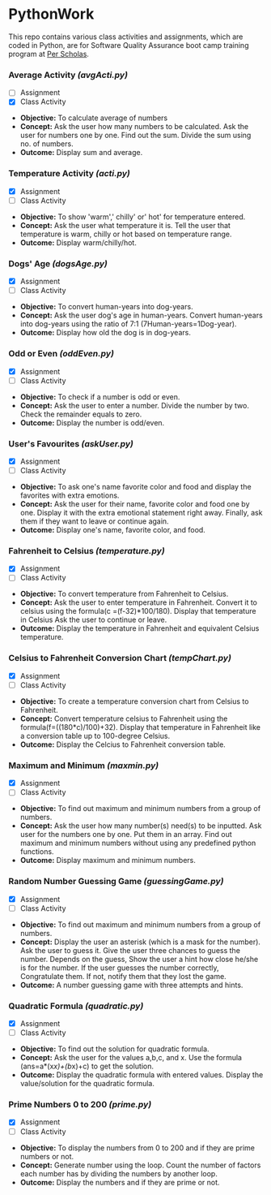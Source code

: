 # PythonWork
This repo contains various class activities and assignments, which are coded in Python, are for Software Quality Assurance boot camp training program at [Per Scholas](https://perscholas.org/).
### Average Activity *(avgActi.py)*
- [ ] Assignment
- [x] Class Activity
- **Objective:**
To calculate average of numbers
- **Concept:**
Ask the user how many numbers to be calculated.
Ask the user for numbers one by one.
Find out the sum.
Divide the sum using no.  of numbers. 
- **Outcome:**
Display sum and average.
### Temperature Activity *(acti.py)*
- [x] Assignment
- [ ] Class Activity
- **Objective:**
To show 'warm',' chilly' or' hot' for temperature entered. 
- **Concept:**
Ask the user what temperature it is.
Tell the user that temperature is warm, chilly or hot based on temperature range.
- **Outcome:**
Display warm/chilly/hot.
### Dogs' Age *(dogsAge.py)*
- [x] Assignment
- [ ] Class Activity
- **Objective:**
To convert human-years into dog-years. 
- **Concept:**
Ask the user dog's age in human-years.
Convert human-years into dog-years using the ratio of 7:1 (7Human-years=1Dog-year). 
- **Outcome:**
Display how old the dog is in dog-years.
### Odd or Even *(oddEven.py)*
- [x] Assignment
- [ ] Class Activity
- **Objective:**
To check if a number is odd or even.
- **Concept:**
Ask the user to enter a number.
Divide the number by two.
Check the remainder equals to zero.
- **Outcome:**
Display the number is odd/even.
### User's Favourites *(askUser.py)*
- [x] Assignment
- [ ] Class Activity
- **Objective:**
To ask one's name favorite color and food and display the favorites with extra emotions.
- **Concept:**
Ask the user for their name, favorite color and food one by one.
Display it with the extra emotional statement right away.
Finally, ask them if they want to leave or continue again.
- **Outcome:**
Display one's name, favorite color, and food.
### Fahrenheit to Celsius *(temperature.py)*
- [x] Assignment
- [ ] Class Activity
- **Objective:**
To convert temperature from Fahrenheit to Celsius.
- **Concept:**
Ask the user to enter temperature in Fahrenheit.
Convert it to celsius using the formula(c =(f-32)*100/180).
Display that temperature in Celsius
Ask the user to continue or leave.
- **Outcome:**
Display the temperature in Fahrenheit and equivalent Celsius temperature.
### Celsius to Fahrenheit Conversion Chart *(tempChart.py)*
- [x] Assignment
- [ ] Class Activity
- **Objective:**
To create a temperature conversion chart from Celsius to Fahrenheit.
- **Concept:**
Convert temperature celsius to Fahrenheit using the formula(f=((180*c)/100)+32).
Display that temperature in Fahrenheit like a conversion table up to 100-degree Celsius.
- **Outcome:**
Display the Celcius to Fahrenheit conversion table.
### Maximum and Minimum *(maxmin.py)*
- [x] Assignment
- [ ] Class Activity
- **Objective:**
To find out maximum and minimum numbers from a group of numbers.
- **Concept:**
Ask the user how many number(s) need(s) to be inputted.
Ask user for the numbers one by one.
Put them in an array.
Find out maximum and minimum numbers without using any predefined python functions.
- **Outcome:**
Display maximum and minimum numbers.
### Random Number Guessing Game  *(guessingGame.py)*
- [x] Assignment
- [ ] Class Activity
- **Objective:**
To find out maximum and minimum numbers from a group of numbers.
- **Concept:**
Display the user an asterisk (which is a mask for the number).
Ask the user to guess it.
Give the user three chances to guess the number.
Depends on the guess, Show the user a hint how close he/she is for the number.
If the user guesses the number correctly, Congratulate them.
If not, notify them that they lost the game.
- **Outcome:**
A number guessing game with three attempts and hints.
### Quadratic Formula *(quadratic.py)*
- [x] Assignment
- [ ] Class Activity
- **Objective:**
To find out the solution for quadratic formula.
- **Concept:**
Ask the user for the values a,b,c, and x.
Use the formula (ans=a*(x*x)+(b*x)+c) to get the solution.
- **Outcome:**
Display the quadratic formula with entered values.
Display the value/solution for the quadratic formula.
### Prime Numbers 0 to 200 *(prime.py)*
- [x] Assignment
- [ ] Class Activity
- **Objective:**
To display the numbers from 0 to 200 and if they are prime numbers or not.
- **Concept:**
Generate number using the loop.
Count the number of factors each number has by dividing the numbers by another loop.
- **Outcome:**
Display the numbers and if they are prime or not.
